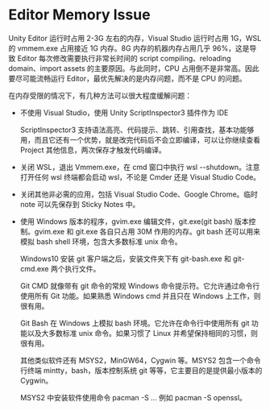 # Editor Memory Issue

Unity Editor 运行时占用 2-3G 左右的内存，Visual Studio 运行时占用 1G，WSL 的 vmmem.exe 占用接近 1G 内存。8G 内存的机器内存占用几乎 96%，这是导致 Editor 每次修改需要执行非常长时间的 script compiling、reloading domain、import assets 的主要原因。与此同时，CPU 占用倒不是非常高。因此要尽可能流畅运行 Editor，最优先解决的是内存问题，而不是 CPU 的问题。

在内存受限的情况下，有几种方法可以很大程度缓解问题：

- 不使用 Visual Studio，使用 Unity ScriptInspector3 插件作为 IDE

  ScriptInspector3 支持语法高亮、代码提示、跳转、引用查找，基本功能够用，而且它还有一个优势，就是改完代码后不会立即编译，可以让你继续查看 Project 其他信息，两次保存才触发代码编译。

- 关闭 WSL，退出 Vmmem.exe，在 cmd 窗口中执行 wsl --shutdown。注意打开任何 wsl 终端都会启动 wsl，不论是 Cmder 还是 Visual Studio Code。

- 关闭其他非必需的应用，包括 Visual Studio Code、Google Chrome。临时 note 可以先保存到 Sticky Notes 中。

- 使用 Windows 版本的程序，gvim.exe 编辑文件，git.exe(git bash) 版本控制。gvim.exe 和 git.exe 各自只占用 30M 作用的内存。git bash 还可以用来模拟 bash shell 环境，包含大多数标准 unix 命令。

  Windows10 安装 git 客户端之后，安装文件夹下有 git-bash.exe 和 git-cmd.exe 两个执行文件。

  Git CMD 就像带有 git 命令的常规 Windows 命令提示符。它允许通过命令行使用所有 Git 功能。如果熟悉 Windows cmd 并且只在 Windows 上工作，则很有用。

  Git Bash 在 Windows 上模拟 bash 环境。它允许在命令行中使用所有 git 功能以及大多数标准 unix 命令。如果习惯了 Linux 并希望保持相同的习惯，则很有用。

  其他类似软件还有 MSYS2，MinGW64，Cygwin 等。MSYS2 包含一个命令行终端 mintty，bash，版本控制系统 git 等等，它主要目的是提供最小版本的 Cygwin。

  MSYS2 中安装软件使用命令 pacman -S ... 例如 pacman -S openssl。

